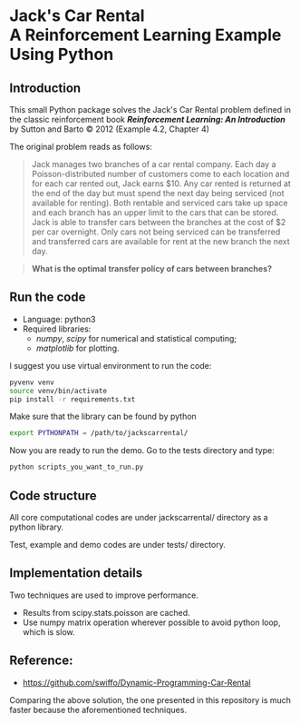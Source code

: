 # Jack's Car Rental <br/> A Reinforcement Learning Example Using Python
## Introduction
This small Python package solves the Jack's Car Rental problem defined 
in the classic reinforcement book 
**_Reinforcement Learning: An Introduction_** by Sutton and Barto &copy; 2012
(Example 4.2, Chapter 4)

The original problem reads as follows:
> Jack manages two branches of a car rental company. Each day a Poisson-distributed number of customers come to each location and for each car rented out, Jack earns $10. Any car rented is returned at the end of the day but must spend the next day being serviced (not available for renting). Both rentable and serviced cars take up space and each branch has an upper limit to the cars that can be stored. Jack is able to transfer cars between the branches at the cost of $2 per car overnight. Only cars not being serviced can be transferred and transferred cars are available for rent at the new branch the next day.

> **What is the optimal transfer policy of cars between branches?**



## Run the code
- Language: python3
- Required libraries: 
    - *numpy*, *scipy* for numerical and statistical computing; 
    - *matplotlib* for plotting.

I suggest you use virtual environment to run the code:
```bash
pyvenv venv
source venv/bin/activate
pip install -r requirements.txt
```

Make sure that the library can be found by python
```bash
export PYTHONPATH = /path/to/jackscarrental/
```

Now you are ready to run the demo.
Go to the tests directory and type:
```bash
python scripts_you_want_to_run.py
```
## Code structure
All core computational codes are under jackscarrental/ directory 
as a python library.

Test, example and demo codes are under tests/ directory.

## Implementation details

Two techniques are used to improve performance.
- Results from scipy.stats.poisson are cached.
- Use numpy matrix operation wherever possible to avoid python loop, which is slow.

## Reference:
- https://github.com/swiffo/Dynamic-Programming-Car-Rental

Comparing the above solution, the one presented in this repository is much faster because the aforementioned techniques.  

